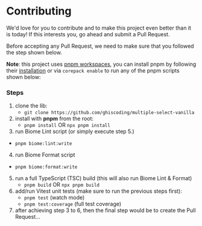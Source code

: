 # Contributing

We'd love for you to contribute and to make this project even better than it is today! If this interests you, go ahead and submit a Pull Request.

Before accepting any Pull Request, we need to make sure that you followed the step shown below.

**Note**: this project uses [pnpm workspaces](https://pnpm.io/workspaces), you can install pnpm by following their [installation](https://pnpm.io/installation) or via `corepack enable` to run any of the pnpm scripts shown below:

### Steps

1. clone the lib:
   - `git clone https://github.com/ghiscoding/multiple-select-vanilla`
2. install with **pnpm** from the root:
   - `pnpm install` OR `npx pnpm install`
3. run Biome Lint script (or simply execute step 5.)
  - `pnpm biome:lint:write`
4. run Biome Format script
  - `pnpm biome:format:write`
5. run a full TypeScript (TSC) build (this will also run Biome Lint & Format)
   - `pnpm build` OR `npx pnpm build`
6. add/run Vitest unit tests (make sure to run the previous steps first):
   - `pnpm test` (watch mode)
   - `pnpm test:coverage` (full test coverage)
7. after achieving step 3 to 6, then the final step would be to create the Pull Request...